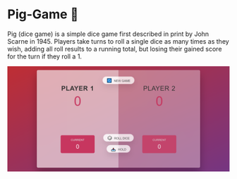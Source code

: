 # Pig-Game 🐷

Pig (dice game) is a simple dice game first described in print by John Scarne in 1945.
Players take turns to roll a single dice as many times as they wish, adding all roll results to a running total, but losing their gained score for the turn if they roll a 1.

<a href=" (https://shakiba-vakili.github.io/Pig-Game/)">
    <img src="img/pig-game-demo.png" alt="Pig-Game" title="Pig-Game"  />
</a>
